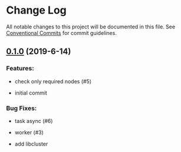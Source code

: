 # Change Log

All notable changes to this project will be documented in this file.
See [Conventional Commits](Https://conventionalcommits.org) for commit guidelines.

<!-- changelog -->

## [0.1.0](https://github.com/edenlabllc/rpc_health_check/compare/0.1.0...0.1.0) (2019-6-14)




### Features:

* check only required nodes (#5)

* initial commit

### Bug Fixes:

* task async (#6)

* worker (#3)

* add libcluster
